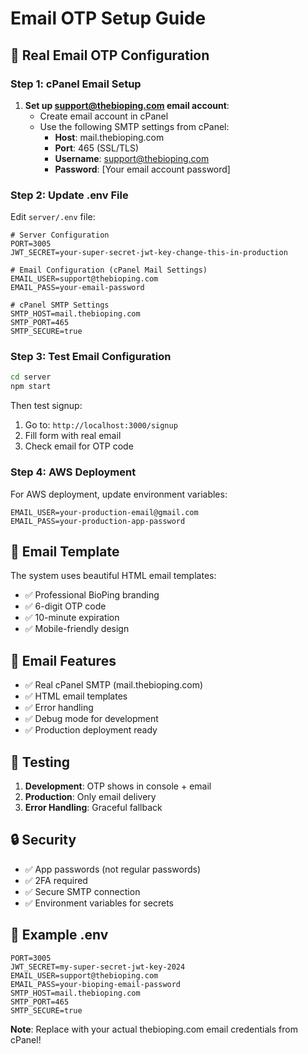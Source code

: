 # Email OTP Setup Guide

## 🚀 **Real Email OTP Configuration**

### **Step 1: cPanel Email Setup**

1. **Set up support@thebioping.com email account**:
   - Create email account in cPanel
   - Use the following SMTP settings from cPanel:
     - **Host**: mail.thebioping.com
     - **Port**: 465 (SSL/TLS)
     - **Username**: support@thebioping.com
     - **Password**: [Your email account password]

### **Step 2: Update .env File**

Edit `server/.env` file:

```env
# Server Configuration
PORT=3005
JWT_SECRET=your-super-secret-jwt-key-change-this-in-production

# Email Configuration (cPanel Mail Settings)
EMAIL_USER=support@thebioping.com
EMAIL_PASS=your-email-password

# cPanel SMTP Settings
SMTP_HOST=mail.thebioping.com
SMTP_PORT=465
SMTP_SECURE=true
```

### **Step 3: Test Email Configuration**

```bash
cd server
npm start
```

Then test signup:
1. Go to: `http://localhost:3000/signup`
2. Fill form with real email
3. Check email for OTP code

### **Step 4: AWS Deployment**

For AWS deployment, update environment variables:

```env
EMAIL_USER=your-production-email@gmail.com
EMAIL_PASS=your-production-app-password
```

## 🔧 **Email Template**

The system uses beautiful HTML email templates:

- ✅ Professional BioPing branding
- ✅ 6-digit OTP code
- ✅ 10-minute expiration
- ✅ Mobile-friendly design

## 📧 **Email Features**

- ✅ Real cPanel SMTP (mail.thebioping.com)
- ✅ HTML email templates
- ✅ Error handling
- ✅ Debug mode for development
- ✅ Production deployment ready

## 🧪 **Testing**

1. **Development**: OTP shows in console + email
2. **Production**: Only email delivery
3. **Error Handling**: Graceful fallback

## 🔒 **Security**

- ✅ App passwords (not regular passwords)
- ✅ 2FA required
- ✅ Secure SMTP connection
- ✅ Environment variables for secrets

## 📝 **Example .env**

```env
PORT=3005
JWT_SECRET=my-super-secret-jwt-key-2024
EMAIL_USER=support@thebioping.com
EMAIL_PASS=your-bioping-email-password
SMTP_HOST=mail.thebioping.com
SMTP_PORT=465
SMTP_SECURE=true
```

**Note**: Replace with your actual thebioping.com email credentials from cPanel! 